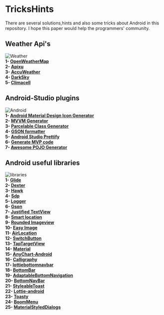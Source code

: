 # TricksHints 
There are several solutions,hints and also some tricks about Android in this repository.
I hope this paper would help the programmers' community. 

## Weather Api's   
![Weather](https://cdn3.iconfinder.com/data/icons/weather-icons-10/128/sun-128.png)  
**1- [OpenWeatherMap](https://openweathermap.org/)**  
**2- [Apixu](https://www.apixu.com/)**  
**3- [AccuWeather](https://www.accuweather.com/)**  
**4- [DarkSky](https://darksky.net/)**  
**5- [Climacell](https://www.climacell.co/weather-api/)**  

## Android-Studio plugins  
![Android](https://cdn0.iconfinder.com/data/icons/communication-icons-rounded/110/Android-128.png)  
**1- [Android Material Design Icon Generator](https://github.com/konifar/android-material-design-icon-generator-plugin)**  
**2- [MVVM Generator](https://plugins.jetbrains.com/plugin/9325-mvvm-generator)**  
**3- [Parcelable Class Generator](https://github.com/mcharmas/android-parcelable-intellij-plugin)**   
**4- [GSON formatter](https://github.com/zzz40500/GsonFormat)**  
**5- [Android Studio Prettify](https://github.com/Haehnchen/idea-android-studio-plugin)**  
**6- [Generate MVP code](https://plugins.jetbrains.com/plugin/9784-generate-m-v-p-code)**  
**7- [Awesome POJO Generator](https://github.com/jineshfrancs/AwesomePojoGenerator)**  

## Android useful libraries  
![libraries](https://cdn0.iconfinder.com/data/icons/cosmo-culture/40/books_1-128.png)  
**1- [Glide](https://github.com/bumptech/glide)**  
**2- [Dexter](https://github.com/Karumi/Dexter)**  
**3- [Hawk](https://github.com/orhanobut/hawk)**  
**4- [Sdp](https://github.com/intuit/sdp)**  
**5- [Logger](https://github.com/orhanobut/logger)**  
**6- [Gson](https://github.com/google/gson)**  
**7- [Justified TextView](https://github.com/ufo22940268/android-justifiedtextview)**  
**8- [Smart location](https://github.com/mrmans0n/smart-location-lib)**  
**9- [Rounded Imageview](https://github.com/vinc3m1/RoundedImageView)**  
**10- [Easy Image](https://github.com/jkwiecien/EasyImage)**  
**11- [AirLocation](https://github.com/mumayank/AirLocation)**  
**12- [SwitchButton](https://github.com/KingJA/SwitchButton)**   
**13- [TapTargetView](https://github.com/KeepSafe/TapTargetView)**  
**14- [Material](https://github.com/rey5137/material)**  
**15- [AnyChart-Android](https://github.com/AnyChart/AnyChart-Android)**  
**16- [Calligraphy](https://github.com/chrisjenx/Calligraphy)**  
**17- [lottiebottomnavbar](https://github.com/subsub/lottiebottomnavbar)**  
**18- [BottomBar](https://github.com/roughike/BottomBar)**  
**19- [AdaptableBottomNavigation](https://github.com/bufferapp/AdaptableBottomNavigation)**  
**20- [BottomNavBar](https://github.com/adib2149/BottomNavBar)**  
**21- [StyleableToast](https://github.com/Muddz/StyleableToast)**  
**22- [Lottie-android](https://github.com/airbnb/lottie-android)**  
**23- [Toasty](https://github.com/GrenderG/Toasty)**  
**24- [BoomMenu](https://github.com/Nightonke/BoomMenu)**  
**25- [MaterialStyledDialogs](https://github.com/javiersantos/MaterialStyledDialogs)**  
